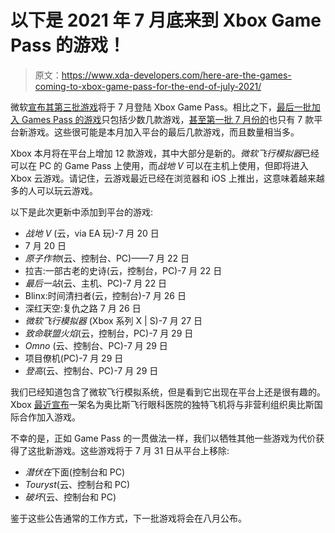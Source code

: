 # 以下是 2021 年 7 月底来到 Xbox Game Pass 的游戏！

> 原文：<https://www.xda-developers.com/here-are-the-games-coming-to-xbox-game-pass-for-the-end-of-july-2021/>

微软[宣布其第三批游戏](https://news.xbox.com/en-us/2021/07/20/xbox-game-pass-update-mid-july-2021/)将于 7 月登陆 Xbox Game Pass。相比之下，[最后一批加入 Games Pass 的游戏](https://www.xda-developers.com/more-games-added-xbox-game-pass-july-2021/)只包括少数几款游戏，[甚至第一批 7 月份的](https://www.xda-developers.com/xbox-game-pass-july-2021-additions/)也只有 7 款平台新游戏。这些很可能是本月加入平台的最后几款游戏，而且数量相当多。

Xbox 本月将在平台上增加 12 款游戏，其中大部分是新的。*微软飞行模拟器*已经可以在 PC 的 Game Pass 上使用，而*战地 V* 可以在主机上使用，但即将进入 Xbox 云游戏。请记住，云游戏最近已经在浏览器和 iOS 上推出，这意味着越来越多的人可以玩云游戏。

以下是此次更新中添加到平台的游戏:

*   *战地 V* (云，via EA 玩)-7 月 20 日
*   7 月 20 日
*   *原子作物*(云、控制台、PC)——7 月 22 日
*   拉吉:一部古老的史诗(云，控制台，PC)-7 月 22 日
*   *最后一站*(云、主机、PC)-7 月 22 日
*   Blinx:时间清扫者(云，控制台)-7 月 26 日
*   深红天空:复仇之路 7 月 26 日
*   *微软飞行模拟器* (Xbox 系列 X | S)-7 月 27 日
*   *致命联盟火焰*(云，控制台，PC)-7 月 29 日
*   *Omno* (云、控制台、PC)-7 月 29 日
*   项目僚机(PC)-7 月 29 日
*   *登高*(云、控制台、PC)-7 月 29 日

我们已经知道包含了微软飞行模拟系统，但是看到它出现在平台上还是很有趣的。Xbox [最近宣布](https://news.xbox.com/en-us/2021/07/15/orbis-flying-eye-hospital-comes-to-life-in-microsoft-flight-simulator/)一架名为奥比斯飞行眼科医院的独特飞机将与非营利组织奥比斯国际合作加入游戏。

不幸的是，正如 Game Pass 的一贯做法一样，我们以牺牲其他一些游戏为代价获得了这批新游戏。这些游戏将于 7 月 31 日从平台上移除:

*   *潜伏在*下面(控制台和 PC)
*   *Touryst*(云、控制台和 PC)
*   *破坏*(云、控制台和 PC)

鉴于这些公告通常的工作方式，下一批游戏将会在八月公布。